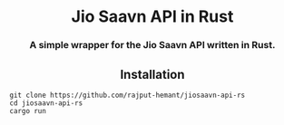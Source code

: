 <div align=center>

# Jio Saavn API in Rust

### A simple wrapper for the Jio Saavn API written in Rust.

## Installation

</div>

```
git clone https://github.com/rajput-hemant/jiosaavn-api-rs
cd jiosaavn-api-rs
cargo run
```
